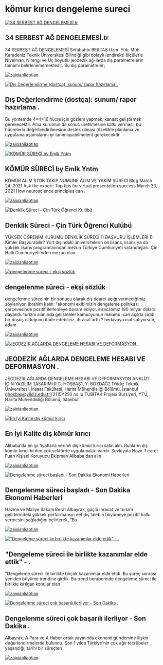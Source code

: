 # kömur kırıcı dengeleme sureci
<a href="https://mnn.zoosnet.net/LR/Chatpre.aspx?id=MNN94995150&p=https://topgrinding.com/" target="_blank">![34 SERBEST AĞ DENGELEMESİ.tr](https://github.com/technlg/images/blob/main/66.jpg)</a>
## 34 SERBEST AĞ DENGELEMESİ.tr
34 SERBEST AĞ DENGELEMESİ Sefahattin BEKTAŞ Uzm. Yük. Müh. Karadeniz Teknik Üniversitesi Bilindiği gibi dolaylı (endirekt) ölçülerle Nivelman, Nirengi ve Üç boyutlu jeodezik ağ-larda dış parametrelerin tamamı belirlenememektedir. Bu dış parametreler; 
<a href="https://mnn.zoosnet.net/LR/Chatpre.aspx?id=MNN94995150&p=https://topgrinding.com/" target="_blank"><img src="https://github.com/technlg/images/raw/main/chat11.jpg" alt="zaixianliaotian"/></a><a href="//whatsapp.shibangsoft.com/WhatsApp.php" ><img src="https://github.com/technlg/images/raw/main/chat11.png" alt=""></a>
<a href="https://mnn.zoosnet.net/LR/Chatpre.aspx?id=MNN94995150&p=https://topgrinding.com/" target="_blank">![Dış Değerlendirme (dostça): sunum/ rapor hazırlama .](https://github.com/technlg/images/blob/main/24.jpg)</a>
## Dış Değerlendirme (dostça): sunum/ rapor hazırlama .
Bu yöntemde 4×4=16 hücre için gözlem yapmak, kanaat geliştirmek gerekecektir. Ama kurumun da sonuç üretilmesine katkı vermesi, bu hücrelerin değerlendirilmesine destek olması (özellikle planlama ve uygulama aşamalarını iyi tanımlayabilmeleri) gerekecektir.
<a href="https://mnn.zoosnet.net/LR/Chatpre.aspx?id=MNN94995150&p=https://topgrinding.com/" target="_blank"><img src="https://github.com/technlg/images/raw/main/chat11.jpg" alt="zaixianliaotian"/></a><a href="//whatsapp.shibangsoft.com/WhatsApp.php" ><img src="https://github.com/technlg/images/raw/main/chat11.png" alt=""></a>
<a href="https://mnn.zoosnet.net/LR/Chatpre.aspx?id=MNN94995150&p=https://topgrinding.com/" target="_blank">![KÖMÜR SÜRECİ by Emlk Yntm](https://github.com/technlg/images/blob/main/41.jpg)</a>
## KÖMÜR SÜRECİ by Emlk Yntm
KÖMÜR ALIM STOK TAKIP NUMUNE ALIM VE YAKIM SÜRECI Blog March 24, 2021 Ask the expert: Top tips for virtual presentation success March 23, 2021 How neuroscience principles can .
<a href="https://mnn.zoosnet.net/LR/Chatpre.aspx?id=MNN94995150&p=https://topgrinding.com/" target="_blank"><img src="https://github.com/technlg/images/raw/main/chat11.jpg" alt="zaixianliaotian"/></a><a href="//whatsapp.shibangsoft.com/WhatsApp.php" ><img src="https://github.com/technlg/images/raw/main/chat11.png" alt=""></a>
<a href="https://mnn.zoosnet.net/LR/Chatpre.aspx?id=MNN94995150&p=https://topgrinding.com/" target="_blank">![Denklik Süreci - Çin Türk Öğrenci Kulübü](https://github.com/technlg/images/blob/main/30.jpg)</a>
## Denklik Süreci - Çin Türk Öğrenci Kulübü
YÜKSEK ÖĞRENİM KURUMU DENKLİK SÜRECİ 1) BAŞVURU İŞLEMLERİ 1) Kimler Başvurabilir? Yurt dışındaki üniversitelerin ön lisans, lisans ya da yüksek lisans programlarından mezun Türkiye Cumhuriyeti vatandaşları. Çin Halk Cumhuriyeti'nden mezun olan 
<a href="https://mnn.zoosnet.net/LR/Chatpre.aspx?id=MNN94995150&p=https://topgrinding.com/" target="_blank"><img src="https://github.com/technlg/images/raw/main/chat11.jpg" alt="zaixianliaotian"/></a><a href="//whatsapp.shibangsoft.com/WhatsApp.php" ><img src="https://github.com/technlg/images/raw/main/chat11.png" alt=""></a>
<a href="https://mnn.zoosnet.net/LR/Chatpre.aspx?id=MNN94995150&p=https://topgrinding.com/" target="_blank">![dengelenme süreci - ekşi sözlük](https://github.com/technlg/images/blob/main/3.jpg)</a>
## dengelenme süreci - ekşi sözlük
dengelenme sürecinin bir sonucu olarak dış ticaret açığı vermediğimiz söyleniyor. ibrahim kalın: "ekonomi ekibimizin dengeleme politikası çerçevesinde pozitif ilerlemeye devam ediyor. ihracatımız 180 milyar dolara dayandı. turizm alanında gelişmeler kamuoyunun malumu. cari açıkta ciddi bir düşüş olduğunu ifade edebiliriz. ihracat arttı ? bedavaya mal satıyorsun, adam 
<a href="https://mnn.zoosnet.net/LR/Chatpre.aspx?id=MNN94995150&p=https://topgrinding.com/" target="_blank"><img src="https://github.com/technlg/images/raw/main/chat11.jpg" alt="zaixianliaotian"/></a><a href="//whatsapp.shibangsoft.com/WhatsApp.php" ><img src="https://github.com/technlg/images/raw/main/chat11.png" alt=""></a>
<a href="https://mnn.zoosnet.net/LR/Chatpre.aspx?id=MNN94995150&p=https://topgrinding.com/" target="_blank">![JEODEZİK AĞLARDA DENGELEME HESABI VE DEFORMASYON .](https://github.com/technlg/images/blob/main/34.jpg)</a>
## JEODEZİK AĞLARDA DENGELEME HESABI VE DEFORMASYON .
JEODEZİK AĞLARDA DENGELEME HESABI VE DEFORMASYON ANALİZİ İÇİN YAZILIM TASARIMI R.G. HOŞBAŞ1, Y. BOZDAĞ2 1Yıldız Teknik Üniversitesi, İnşaat Fakültesi, Harita Mühendisliği Bölümü, İstanbul ghosbas@yildiz.edu.tr1 2115Y250 no.lu TÜBİTAK Projesi Bursiyeri, YTÜ, Harita Mühendisliği Bölümü, İstanbul
<a href="https://mnn.zoosnet.net/LR/Chatpre.aspx?id=MNN94995150&p=https://topgrinding.com/" target="_blank"><img src="https://github.com/technlg/images/raw/main/chat11.jpg" alt="zaixianliaotian"/></a><a href="//whatsapp.shibangsoft.com/WhatsApp.php" ><img src="https://github.com/technlg/images/raw/main/chat11.png" alt=""></a>
<a href="https://mnn.zoosnet.net/LR/Chatpre.aspx?id=MNN94995150&p=https://topgrinding.com/" target="_blank">![En İyi Kalite diş kömür kırıcı](https://github.com/technlg/images/blob/main/21.jpg)</a>
## En İyi Kalite diş kömür kırıcı
Alibaba'da en iyi fiyatlarla verimli diş kömür kırıcı satın alın. Bunların diş kömür kırıcı birden çok sektörde uygulamaları vardır. Sevkiyata Hazır Ticaret Fuarı Kişisel Koruyucu Ekipman Alibaba'dan alın.
<a href="https://mnn.zoosnet.net/LR/Chatpre.aspx?id=MNN94995150&p=https://topgrinding.com/" target="_blank"><img src="https://github.com/technlg/images/raw/main/chat11.jpg" alt="zaixianliaotian"/></a><a href="//whatsapp.shibangsoft.com/WhatsApp.php" ><img src="https://github.com/technlg/images/raw/main/chat11.png" alt=""></a>
<a href="https://mnn.zoosnet.net/LR/Chatpre.aspx?id=MNN94995150&p=https://topgrinding.com/" target="_blank">![Dengelenme süreci başladı - Son Dakika Ekonomi Haberleri](https://github.com/technlg/images/blob/main/54.jpg)</a>
## Dengelenme süreci başladı - Son Dakika Ekonomi Haberleri
Hazine ve Maliye Bakanı Berat Albayrak, güçlü ihracat ve turizm gelirlerindeki yüksek performansın net dış talebin büyümeye pozitif katkı vermesini sağladığını belirterek, "Bu 
<a href="https://mnn.zoosnet.net/LR/Chatpre.aspx?id=MNN94995150&p=https://topgrinding.com/" target="_blank"><img src="https://github.com/technlg/images/raw/main/chat11.jpg" alt="zaixianliaotian"/></a><a href="//whatsapp.shibangsoft.com/WhatsApp.php" ><img src="https://github.com/technlg/images/raw/main/chat11.png" alt=""></a>
<a href="https://mnn.zoosnet.net/LR/Chatpre.aspx?id=MNN94995150&p=https://topgrinding.com/" target="_blank">!["Dengeleme süreci ile birlikte kazanımlar elde ettik" - .](https://github.com/technlg/images/blob/main/38.jpg)</a>
## "Dengeleme süreci ile birlikte kazanımlar elde ettik" - .
"Dengeleme süreci ile birlikte birçok kazanımlar elde ettik. Bu süreç sonrası yeniden büyüme trendine girdik. Bu trend beraberinde dengeleme süreci ile birlikte kırılgan konular olan 
<a href="https://mnn.zoosnet.net/LR/Chatpre.aspx?id=MNN94995150&p=https://topgrinding.com/" target="_blank"><img src="https://github.com/technlg/images/raw/main/chat11.jpg" alt="zaixianliaotian"/></a><a href="//whatsapp.shibangsoft.com/WhatsApp.php" ><img src="https://github.com/technlg/images/raw/main/chat11.png" alt=""></a>
<a href="https://mnn.zoosnet.net/LR/Chatpre.aspx?id=MNN94995150&p=https://topgrinding.com/" target="_blank">![Dengelenme süreci çok başarılı ilerliyor - Son Dakika .](https://github.com/technlg/images/blob/main/30.jpg)</a>
## Dengelenme süreci çok başarılı ilerliyor - Son Dakika .
Albayrak, A Para ve A Haber ortak yayınında ekonomi gündemine ilişkin değerlendirmelerde bulundu. Son 1 yılda Türkiye'nin çok ağır tecrübeler yaşandığı, tarihi bir süreçten 
<a href="https://mnn.zoosnet.net/LR/Chatpre.aspx?id=MNN94995150&p=https://topgrinding.com/" target="_blank"><img src="https://github.com/technlg/images/raw/main/chat11.jpg" alt="zaixianliaotian"/></a><a href="//whatsapp.shibangsoft.com/WhatsApp.php" ><img src="https://github.com/technlg/images/raw/main/chat11.png" alt=""></a>
